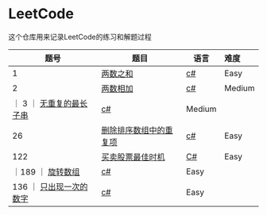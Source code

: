 # LeetCode

这个仓库用来记录LeetCode的练习和解题过程



| 题号 | 题目 | 语言 | 难度 |
| ---- | ---- | ---- | :--- |
| 1    |   [两数之和](https://leetcode-cn.com/problems/two-sum/)   |  [c#](./two-sum.cs)    |  Easy    |
| 2     |  [两数相加](https://leetcode-cn.com/problems/add-two-numbers/)    |  [c#](./add-two-numbers.cs)     |  Medium    |
｜ 3   ｜ [无重复的最长子串](https://leetcode-cn.com/problems/longest-substring-without-repeating-characters/)  | [c#](./longest-substring-without-repeating-characters.cs) | Medium |
| 26    | [删除排序数组中的重复项](https://leetcode-cn.com/problems/remove-duplicates-from-sorted-array/) | [c#](./remove-duplicates-from-sorted-array.cs) | Easy |
| 122   | [买卖股票最佳时机](https://leetcode-cn.com/problems/best-time-to-buy-and-sell-stock-ii/) | [C#](./122-best-time-to-buy-and-sell-stock-ii.cs) | Easy |
｜189 ｜ [旋转数组](https://leetcode-cn.com/problems/rotate-array/) | [c#](./189-rotate-array.md) | Easy |
| 136 ｜ [只出现一次的数字](https://leetcode-cn.com/problems/single-number/) | [c#](./136-single-number.md) | Easy |